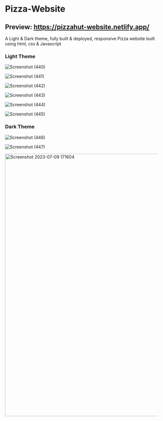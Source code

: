 # Pizza-Website 
## Preview: https://pizzahut-website.netlify.app/
A Light &amp; Dark theme, fully built & deployed, responsive Pizza website built using html, css &amp; Javascript 
### Light Theme
![Screenshot (440)](https://github.com/YannKamche/Pizza-Website/assets/122357201/9604c44f-5383-42a6-b7f3-b1f5571294ec)

![Screenshot (441)](https://github.com/YannKamche/Pizza-Website/assets/122357201/c0970fd1-074e-4d14-abd8-4eee460c667e)

![Screenshot (442)](https://github.com/YannKamche/Pizza-Website/assets/122357201/10c72079-85aa-47b2-bca6-703a14888216)

![Screenshot (443)](https://github.com/YannKamche/Pizza-Website/assets/122357201/f85ccf3a-5725-4ffb-93d2-219efea39c10)

![Screenshot (444)](https://github.com/YannKamche/Pizza-Website/assets/122357201/f403efce-95b6-4db2-830c-d6b4aa8f427f)

![Screenshot (445)](https://github.com/YannKamche/Pizza-Website/assets/122357201/6bee5bff-864d-42d3-937e-65de6c727c8f)
### Dark Theme
![Screenshot (446)](https://github.com/YannKamche/Pizza-Website/assets/122357201/0409fb45-1586-4ff5-82cf-39d232bd8195)

![Screenshot (447)](https://github.com/YannKamche/Pizza-Website/assets/122357201/64f0c4fe-e75d-4e34-bee1-c3d6b0bd6c25)

<img width="863" alt="Screenshot 2023-07-09 171604" src="https://github.com/YannKamche/Pizza-Website/assets/122357201/a71225bf-4cec-4e38-b38a-ebaaaf45fa96">
